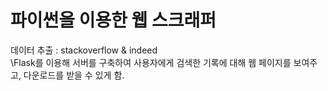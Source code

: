 # 파이썬을 이용한 웹 스크래퍼

데이터 추출 : stackoverflow & indeed \
\Flask를 이용해 서버를 구축하여 사용자에게 검색한 기록에 대해 웹 페이지를 보여주고, 다운로드를 받을 수 있게 함.
